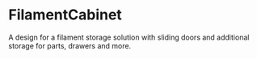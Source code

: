 # FilamentCabinet
A design for a filament storage solution with sliding doors and additional storage for parts, drawers and more.
